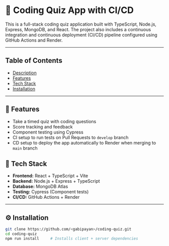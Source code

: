 # 🧠 Coding Quiz App with CI/CD

This is a full-stack coding quiz application built with TypeScript, Node.js, Express, MongoDB, and React. The project also includes a continuous integration and continuous deployment (CI/CD) pipeline configured using GitHub Actions and Render.

---
## Table of Contents
- [Description](#description)
- [Features](#Features)
- [Tech Stack](#TechStack)
- [Installation](#installation)
 
---

## 🚀 Features

- Take a timed quiz with coding questions
- Score tracking and feedback
- Component testing using Cypress
- CI setup to run tests on Pull Requests to `develop` branch
- CD setup to deploy the app automatically to Render when merging to `main` branch

## 📁 Tech Stack

- **Frontend:** React + TypeScript + Vite
- **Backend:** Node.js + Express + TypeScript
- **Database:** MongoDB Atlas
- **Testing:** Cypress (Component tests)
- **CI/CD:** GitHub Actions + Render

---

## ⚙️ Installation

```bash
git clone https://github.com/<gabipayan>/coding-quiz.git
cd coding-quiz
npm run install     # Installs client + server dependencies
